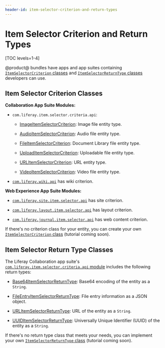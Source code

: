 ```yaml
---
header-id: item-selector-criterion-and-return-types
---
```


# Item Selector Criterion and Return Types

[TOC levels=1-4]

@product@ bundles have apps and app suites containing 
[`ItemSelectorCriterion` classes](@app-ref@/collaboration/latest/javadocs/com/liferay/item/selector/ItemSelectorCriterion.html) 
and 
[`ItemSelectorReturnType` classes](@app-ref@/collaboration/latest/javadocs/com/liferay/item/selector/ItemSelectorReturnType.html) 
developers can use. 

## Item Selector Criterion Classes

**Collaboration App Suite Modules:**

- `com.liferay.item.selector.criteria.api`:

    -   [ImageItemSelectorCriterion](@app-ref@/collaboration/latest/javadocs/com/liferay/item/selector/criteria/image/criterion/ImageItemSelectorCriterion.html):
        Image file entity type.

    -   [AudioItemSelectorCriterion](@app-ref@/collaboration/latest/javadocs/com/liferay/item/selector/criteria/audio/criterion/AudioItemSelectorCriterion.html):
        Audio file entity type.

    -   [FileItemSelectorCriterion](@app-ref@/collaboration/latest/javadocs/com/liferay/item/selector/criteria/criteria/file/criterion/FileItemSelectorCriterion.html):
        Document Library file entity type.

    -   [UploadItemSelectorCriterion](@app-ref@/collaboration/latest/javadocs/com/liferay/item/selector/criteria/upload/criterion/UploadItemSelectorCriterion.html):
        Uploadable file entity type.

    -   [URLItemSelectorCriterion](@app-ref@/collaboration/latest/javadocs/com/liferay/item/selector/criteria/url/criterion/URLItemSelectorCriterion.html):
        URL entity type.

    -   [VideoItemSelectorCriterion](@app-ref@/collaboration/latest/javadocs/com/liferay/item/selector/criteria/video/criterion/VideoItemSelectorCriterion.html):
        Video file entity type.

-   [`com.liferay.wiki.api`](@app-ref@/collaboration/latest/javadocs/com/liferay/wiki/item/selector/criterion/package-summary.html) has wiki criterion.
 
**Web Experience App Suite Modules:**

-   [`com.liferay.site.item.selector.api`](@app-ref@/web-experience/latest/javadocs/com/liferay/site/item/selector/criterion/package-summary.html) has site criterion. 

-   [`com.liferay.layout.item.selector.api`](@app-ref@/web-experience/latest/javadocs/com/liferay/layout/item/selector/criterion/package-summary.html) has layout criterion.

-   [`com.liferay.journal.item.selector.api`](@app-ref@/web-experience/latest/javadocs/com/liferay/journal/item/selector/criterion/package-summary.html) has web content criterion.

If there's no criterion class for your entity, you can create your
own [`ItemSelectorCriterion` class](@app-ref@/collaboration/latest/javadocs/com/liferay/item/selector/ItemSelectorCriterion.html)
(tutorial coming soon).

## Item Selector Return Type Classes

The Liferay Collaboration app suite's [`com.liferay.item.selector.criteria.api` module](@app-ref@/collaboration/latest/javadocs/com/liferay/item/selector/criteria/package-summary.html)
includes the following return types:

-   [Base64ItemSelectorReturnType](@app-ref@/collaboration/latest/javadocs/com/liferay/item/selector/criteria/Base64ItemSelectorReturnType.html):
    Base64 encoding of the entity as a `String`.
 
-   [FileEntryItemSelectorReturnType](@app-ref@/collaboration/latest/javadocs/com/liferay/item/selector/criteria/FileEntryItemSelectorReturnType.html):
    File entry information as a JSON object.

-   [URLItemSelectorReturnType](@app-ref@/collaboration/latest/javadocs/com/liferay/item/selector/criteria/URLItemSelectorReturnType.html):
    URL of the entity as a `String`.

-   [UUIDItemSelectorReturnType](@app-ref@/collaboration/latest/javadocs/com/liferay/item/selector/criteria/UUIDItemSelectorReturnType.html):
    Universally Unique Identifier (UUID) of the entity as a `String`.

If there's no return type class that meets your needs, you can implement your
own [`ItemSelectorReturnType` class](@app-ref@/collaboration/latest/javadocs/com/liferay/item/selector/ItemSelectorReturnType.html)
(tutorial coming soon).
